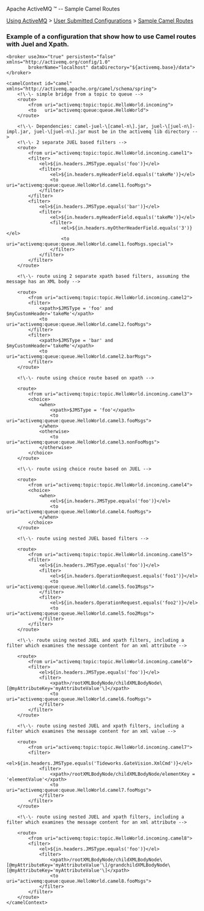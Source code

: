 Apache ActiveMQ ™ -- Sample Camel Routes 

[Using ActiveMQ](using-activemq.html) > [User Submitted Configurations](user-submitted-configurations.html) > [Sample Camel Routes](sample-camel-routes.html)


### Example of a configuration that show how to use Camel routes with Juel and Xpath.

<beans>
    <!\-\- Allows us to use system properties as variables in this configuration file -->
    <bean class="org.springframework.beans.factory.config.PropertyPlaceholderConfigurer"/>

    <broker useJmx="true" persistent="false" xmlns="http://activemq.org/config/1.0"
            brokerName="localhost" dataDirectory="${activemq.base}/data">
    </broker>

    <camelContext id="camel" xmlns="http://activemq.apache.org/camel/schema/spring">
        <!\-\- simple bridge from a topic to queue -->
        <route>
            <from uri="activemq:topic:topic.HelloWorld.incoming">
            <to   uri="activemq:queue:queue.HelloWorld">
        </route>

        <!\-\- Dependencies: camel-juel-\[camel-n\].jar, juel-\[juel-n\]-impl.jar, juel-\[juel-n\].jar must be in the activemq lib directory -->
        <!\-\- 2 separate JUEL based filters -->
        <route>
            <from uri="activemq:topic:topic.HelloWorld.incoming.camel1">
            <filter>
                <el>${in.headers.JMSType.equals('foo')}</el>
                <filter>
                    <el>${in.headers.myHeaderField.equals('takeMe')}</el>
                    <to   uri="activemq:queue:queue.HelloWorld.camel1.fooMsgs">
                </filter>
            </filter>
            <filter>
                <el>${in.headers.JMSType.equals('bar')}</el>
                <filter>
                    <el>${in.headers.myHeaderField.equals('takeMe')}</el>
                    <filter>
                        <el>${in.headers.myOtherHeaderField.equals('3')}</el>
                        <to   uri="activemq:queue:queue.HelloWorld.camel1.fooMsgs.special">
                    </filter>
                </filter>
            </filter>
        </route>

        <!\-\- route using 2 separate xpath based filters, assuming the message has an XML body -->

        <route>
            <from uri="activemq:topic:topic.HelloWorld.incoming.camel2">
            <filter>
                <xpath>$JMSType = 'foo' and $myCustomHeader='takeMe'</xpath>
                <to   uri="activemq:queue:queue.HelloWorld.camel2.fooMsgs">
            </filter>
            <filter>
                <xpath>$JMSType = 'bar' and $myCustomHeader='takeMe'</xpath>
                <to   uri="activemq:queue:queue.HelloWorld.camel2.barMsgs">
            </filter>
        </route>

        <!\-\- route using choice route based on xpath -->

        <route>
            <from uri="activemq:topic:topic.HelloWorld.incoming.camel3">
            <choice>
                <when>
                    <xpath>$JMSType = 'foo'</xpath>
                    <to   uri="activemq:queue:queue.HelloWorld.camel3.fooMsgs">
                </when>
                <otherwise>
                    <to   uri="activemq:queue:queue.HelloWorld.camel3.nonFooMsgs">
                </otherwise>
            </choice>
        </route>

        <!\-\- route using choice route based on JUEL -->

        <route>
            <from uri="activemq:topic:topic.HelloWorld.incoming.camel4">
            <choice>
                <when>
                    <el>${in.headers.JMSType.equals('foo')}</el>
                    <to uri="activemq:queue:queue.HelloWorld.camel4.fooMsgs">
                </when>
            </choice>
        </route>

        <!\-\- route using nested JUEL based filters -->

        <route>
            <from uri="activemq:topic:topic.HelloWorld.incoming.camel5">
            <filter>
                <el>${in.headers.JMSType.equals('foo')}</el>
                <filter>
                    <el>${in.headers.OperationRequest.equals('foo1')}</el>
                    <to uri="activemq:queue:queue.HelloWorld.camel5.foo1Msgs">
                </filter>
                <filter>
                    <el>${in.headers.OperationRequest.equals('foo2')}</el>
                    <to uri="activemq:queue:queue.HelloWorld.camel5.foo2Msgs">
                </filter>
            </filter>
        </route>

        <!\-\- route using nested JUEL and xpath filters, including a filter which examines the message content for an xml attribute -->

        <route>
            <from uri="activemq:topic:topic.HelloWorld.incoming.camel6">
            <filter>
                <el>${in.headers.JMSType.equals('foo')}</el>
                <filter>
                    <xpath>/rootXMLBodyNode/childXMLBodyNode\[@myAttributeKey='myAttributeValue'\]</xpath>
                    <to uri="activemq:queue:queue.HelloWorld.camel6.fooMsgs">
                </filter>
            </filter>
        </route>

        <!\-\- route using nested JUEL and xpath filters, including a filter which examines the message content for an xml value -->

        <route>
            <from uri="activemq:topic:topic.HelloWorld.incoming.camel7">
            <filter>
                <el>${in.headers.JMSType.equals('Tideworks.GateVision.XmlCmd')}</el>
                <filter>
                    <xpath>/rootXMLBodyNode/childXMLBodyNode/elementKey = 'elementValue'</xpath>
                    <to uri="activemq:queue:queue.HelloWorld.camel7.fooMsgs">
                </filter>
            </filter>
        </route>

        <!\-\- route using nested JUEL and xpath filters, including a filter which examines the message content for an xml attribute -->

        <route>
            <from uri="activemq:topic:topic.HelloWorld.incoming.camel8">
            <filter>
                <el>${in.headers.JMSType.equals('foo')}</el>
                <filter>
                    <xpath>/rootXMLBodyNode/childXMLBodyNode\[@myAttributeKey='myAttributeValue'\]/grandchildXMLBodyNode\[@myAttributeKey='myAttributeValue'\]</xpath>
                    <to uri="activemq:queue:queue.HelloWorld.camel8.fooMsgs">
                </filter>
            </filter>
        </route>
    </camelContext>
</beans>

